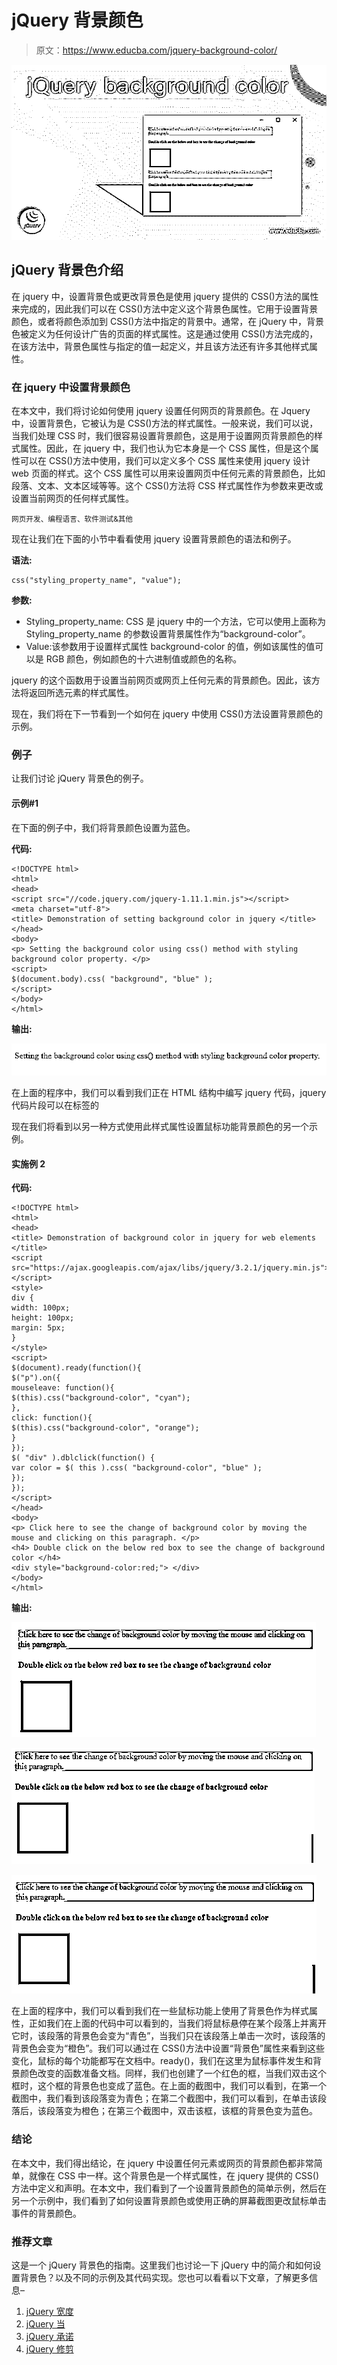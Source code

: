 # jQuery 背景颜色

> 原文：<https://www.educba.com/jquery-background-color/>

![jQuery background color](img/71211a890988349c6212f788fa9bcd8d.png)



## jQuery 背景色介绍

在 jquery 中，设置背景色或更改背景色是使用 jquery 提供的 CSS()方法的属性来完成的，因此我们可以在 CSS()方法中定义这个背景色属性。它用于设置背景颜色，或者将颜色添加到 CSS()方法中指定的背景中。通常，在 jQuery 中，背景色被定义为任何设计广告的页面的样式属性。这是通过使用 CSS()方法完成的，在该方法中，背景色属性与指定的值一起定义，并且该方法还有许多其他样式属性。

### 在 jquery 中设置背景颜色

在本文中，我们将讨论如何使用 jquery 设置任何网页的背景颜色。在 Jquery 中，设置背景色，它被认为是 CSS()方法的样式属性。一般来说，我们可以说，当我们处理 CSS 时，我们很容易设置背景颜色，这是用于设置网页背景颜色的样式属性。因此，在 jquery 中，我们也认为它本身是一个 CSS 属性，但是这个属性可以在 CSS()方法中使用，我们可以定义多个 CSS 属性来使用 jquery 设计 web 页面的样式。这个 CSS 属性可以用来设置网页中任何元素的背景颜色，比如段落、文本、文本区域等等。这个 CSS()方法将 CSS 样式属性作为参数来更改或设置当前网页的任何样式属性。

<small>网页开发、编程语言、软件测试&其他</small>

现在让我们在下面的小节中看看使用 jquery 设置背景颜色的语法和例子。

**语法:**

```
css("styling_property_name", "value");
```

**参数:**

*   Styling_property_name: CSS 是 jquery 中的一个方法，它可以使用上面称为 Styling_property_name 的参数设置背景属性作为“background-color”。
*   Value:该参数用于设置样式属性 background-color 的值，例如该属性的值可以是 RGB 颜色，例如颜色的十六进制值或颜色的名称。

jquery 的这个函数用于设置当前网页或网页上任何元素的背景颜色。因此，该方法将返回所选元素的样式属性。

现在，我们将在下一节看到一个如何在 jquery 中使用 CSS()方法设置背景颜色的示例。

### 例子

让我们讨论 jQuery 背景色的例子。

#### 示例#1

在下面的例子中，我们将背景颜色设置为蓝色。

**代码:**

```
<!DOCTYPE html>
<html>
<head>
<script src="//code.jquery.com/jquery-1.11.1.min.js"></script>
<meta charset="utf-8">
<title> Demonstration of setting background color in jquery </title>
</head>
<body>
<p> Setting the background color using css() method with styling background color property. </p>
<script>
$(document.body).css( "background", "blue" );
</script>
</body>
</html>
```

**输出:**

![jQuery background color 1](img/5d493ca82c07001db2a2487d63303096.png)



在上面的程序中，我们可以看到我们正在 HTML 结构中编写 jquery 代码，jquery 代码片段可以在标签的

现在我们将看到以另一种方式使用此样式属性设置鼠标功能背景颜色的另一个示例。

#### 实施例 2

**代码:**

```
<!DOCTYPE html>
<html>
<head>
<title> Demonstration of background color in jquery for web elements </title>
<script src="https://ajax.googleapis.com/ajax/libs/jquery/3.2.1/jquery.min.js"></script>
<style>
div {
width: 100px;
height: 100px;
margin: 5px;
}
</style>
<script>
$(document).ready(function(){
$("p").on({
mouseleave: function(){
$(this).css("background-color", "cyan");
},
click: function(){
$(this).css("background-color", "orange");
}
});
$( "div" ).dblclick(function() {
var color = $( this ).css( "background-color", "blue" );
});
});
</script>
</head>
<body>
<p> Click here to see the change of background color by moving the mouse and clicking on this paragraph. </p>
<h4> Double click on the below red box to see the change of background color </h4>
<div style="background-color:red;"> </div>
</body>
</html>
```

**输出:**

![Example 2- 2](img/3d83c416f3863719a1197de7d847ebc9.png)



![jQuery background color 3](img/3c2f53020c53ac3fc3562f86cdc4f83b.png)



![Example 2](img/286cd39cce47e5400720395af41d144f.png)



在上面的程序中，我们可以看到我们在一些鼠标功能上使用了背景色作为样式属性，正如我们在上面的代码中可以看到的，当我们将鼠标悬停在某个段落上并离开它时，该段落的背景色会变为“青色”，当我们只在该段落上单击一次时，该段落的背景色会变为“橙色”。我们可以通过在 CSS()方法中设置“背景色”属性来看到这些变化，鼠标的每个功能都写在文档中。ready()，我们在这里为鼠标事件发生和背景颜色改变的函数准备文档。同样，我们也创建了一个红色的框，当我们双击这个框时，这个框的背景色也变成了蓝色。在上面的截图中，我们可以看到，在第一个截图中，我们看到该段落变为青色；在第二个截图中，我们可以看到，在单击该段落后，该段落变为橙色；在第三个截图中，双击该框，该框的背景色变为蓝色。

### 结论

在本文中，我们得出结论，在 jquery 中设置任何元素或网页的背景颜色都非常简单，就像在 CSS 中一样。这个背景色是一个样式属性，在 jquery 提供的 CSS()方法中定义和声明。在本文中，我们看到了一个设置背景颜色的简单示例，然后在另一个示例中，我们看到了如何设置背景颜色或使用正确的屏幕截图更改鼠标单击事件的背景颜色。

### 推荐文章

这是一个 jQuery 背景色的指南。这里我们也讨论一下 jQuery 中的简介和如何设置背景色？以及不同的示例及其代码实现。您也可以看看以下文章，了解更多信息–

1.  [jQuery 宽度](https://www.educba.com/jquery-width/)
2.  [jQuery 当](https://www.educba.com/jquery-when/)
3.  [jQuery 承诺](https://www.educba.com/jquery-promise/)
4.  [jQuery 修剪](https://www.educba.com/jquery-trim/)





